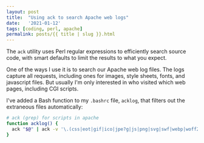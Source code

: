 ```yaml
---
layout: post
title:  "Using ack to search Apache web logs"
date:   '2021-01-12'
tags: [coding, perl, apache]
permalink: posts/{{ title | slug }}.html
---
```


The `ack` utility uses Perl regular expressions to efficiently search
source code, with smart defaults to limit the results to what you
expect.

One of the ways I use it is to search our Apache web log files. The
logs capture all requests, including ones for images, style sheets,
fonts, and javascript files. But usually I'm only interested in who
visited which web pages, including CGI scripts.

I've added a Bash function to my `.bashrc` file, `acklog`, that filters
out the extraneous files automatically:

~~~ bash
# ack (grep) for scripts in apache
function acklog() {
  ack "$@" | ack -v '\.(css|eot|gif|ico|jpe?g|js|png|svg|swf|webp|woff2?|xml)[? ]'
}
~~~
